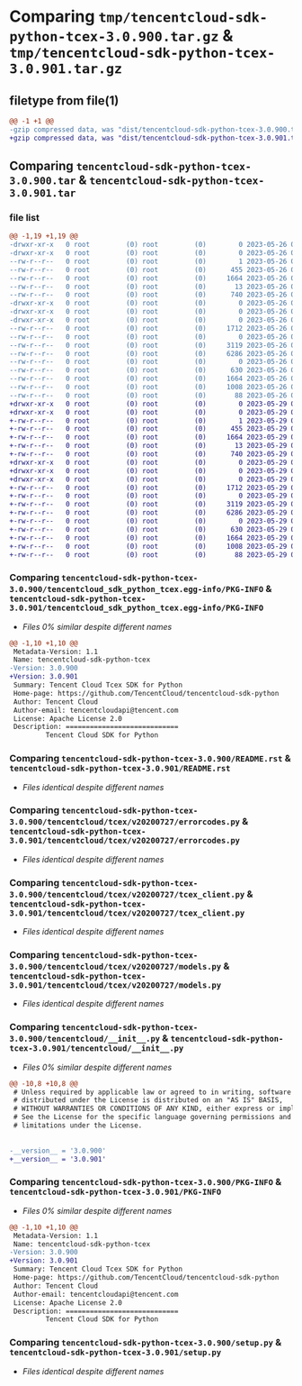 # Comparing `tmp/tencentcloud-sdk-python-tcex-3.0.900.tar.gz` & `tmp/tencentcloud-sdk-python-tcex-3.0.901.tar.gz`

## filetype from file(1)

```diff
@@ -1 +1 @@
-gzip compressed data, was "dist/tencentcloud-sdk-python-tcex-3.0.900.tar", last modified: Fri May 26 02:28:17 2023, max compression
+gzip compressed data, was "dist/tencentcloud-sdk-python-tcex-3.0.901.tar", last modified: Mon May 29 02:37:20 2023, max compression
```

## Comparing `tencentcloud-sdk-python-tcex-3.0.900.tar` & `tencentcloud-sdk-python-tcex-3.0.901.tar`

### file list

```diff
@@ -1,19 +1,19 @@
-drwxr-xr-x   0 root         (0) root         (0)        0 2023-05-26 02:28:17.000000 tencentcloud-sdk-python-tcex-3.0.900/
-drwxr-xr-x   0 root         (0) root         (0)        0 2023-05-26 02:28:17.000000 tencentcloud-sdk-python-tcex-3.0.900/tencentcloud_sdk_python_tcex.egg-info/
--rw-r--r--   0 root         (0) root         (0)        1 2023-05-26 02:28:17.000000 tencentcloud-sdk-python-tcex-3.0.900/tencentcloud_sdk_python_tcex.egg-info/dependency_links.txt
--rw-r--r--   0 root         (0) root         (0)      455 2023-05-26 02:28:17.000000 tencentcloud-sdk-python-tcex-3.0.900/tencentcloud_sdk_python_tcex.egg-info/SOURCES.txt
--rw-r--r--   0 root         (0) root         (0)     1664 2023-05-26 02:28:17.000000 tencentcloud-sdk-python-tcex-3.0.900/tencentcloud_sdk_python_tcex.egg-info/PKG-INFO
--rw-r--r--   0 root         (0) root         (0)       13 2023-05-26 02:28:17.000000 tencentcloud-sdk-python-tcex-3.0.900/tencentcloud_sdk_python_tcex.egg-info/top_level.txt
--rw-r--r--   0 root         (0) root         (0)      740 2023-05-26 02:28:16.000000 tencentcloud-sdk-python-tcex-3.0.900/README.rst
-drwxr-xr-x   0 root         (0) root         (0)        0 2023-05-26 02:28:17.000000 tencentcloud-sdk-python-tcex-3.0.900/tencentcloud/
-drwxr-xr-x   0 root         (0) root         (0)        0 2023-05-26 02:28:17.000000 tencentcloud-sdk-python-tcex-3.0.900/tencentcloud/tcex/
-drwxr-xr-x   0 root         (0) root         (0)        0 2023-05-26 02:28:17.000000 tencentcloud-sdk-python-tcex-3.0.900/tencentcloud/tcex/v20200727/
--rw-r--r--   0 root         (0) root         (0)     1712 2023-05-26 02:28:16.000000 tencentcloud-sdk-python-tcex-3.0.900/tencentcloud/tcex/v20200727/errorcodes.py
--rw-r--r--   0 root         (0) root         (0)        0 2023-05-26 02:28:16.000000 tencentcloud-sdk-python-tcex-3.0.900/tencentcloud/tcex/v20200727/__init__.py
--rw-r--r--   0 root         (0) root         (0)     3119 2023-05-26 02:28:16.000000 tencentcloud-sdk-python-tcex-3.0.900/tencentcloud/tcex/v20200727/tcex_client.py
--rw-r--r--   0 root         (0) root         (0)     6286 2023-05-26 02:28:16.000000 tencentcloud-sdk-python-tcex-3.0.900/tencentcloud/tcex/v20200727/models.py
--rw-r--r--   0 root         (0) root         (0)        0 2023-05-26 02:28:16.000000 tencentcloud-sdk-python-tcex-3.0.900/tencentcloud/tcex/__init__.py
--rw-r--r--   0 root         (0) root         (0)      630 2023-05-26 02:28:16.000000 tencentcloud-sdk-python-tcex-3.0.900/tencentcloud/__init__.py
--rw-r--r--   0 root         (0) root         (0)     1664 2023-05-26 02:28:17.000000 tencentcloud-sdk-python-tcex-3.0.900/PKG-INFO
--rw-r--r--   0 root         (0) root         (0)     1008 2023-05-26 02:28:16.000000 tencentcloud-sdk-python-tcex-3.0.900/setup.py
--rw-r--r--   0 root         (0) root         (0)       88 2023-05-26 02:28:17.000000 tencentcloud-sdk-python-tcex-3.0.900/setup.cfg
+drwxr-xr-x   0 root         (0) root         (0)        0 2023-05-29 02:37:20.000000 tencentcloud-sdk-python-tcex-3.0.901/
+drwxr-xr-x   0 root         (0) root         (0)        0 2023-05-29 02:37:20.000000 tencentcloud-sdk-python-tcex-3.0.901/tencentcloud_sdk_python_tcex.egg-info/
+-rw-r--r--   0 root         (0) root         (0)        1 2023-05-29 02:37:20.000000 tencentcloud-sdk-python-tcex-3.0.901/tencentcloud_sdk_python_tcex.egg-info/dependency_links.txt
+-rw-r--r--   0 root         (0) root         (0)      455 2023-05-29 02:37:20.000000 tencentcloud-sdk-python-tcex-3.0.901/tencentcloud_sdk_python_tcex.egg-info/SOURCES.txt
+-rw-r--r--   0 root         (0) root         (0)     1664 2023-05-29 02:37:20.000000 tencentcloud-sdk-python-tcex-3.0.901/tencentcloud_sdk_python_tcex.egg-info/PKG-INFO
+-rw-r--r--   0 root         (0) root         (0)       13 2023-05-29 02:37:20.000000 tencentcloud-sdk-python-tcex-3.0.901/tencentcloud_sdk_python_tcex.egg-info/top_level.txt
+-rw-r--r--   0 root         (0) root         (0)      740 2023-05-29 02:37:19.000000 tencentcloud-sdk-python-tcex-3.0.901/README.rst
+drwxr-xr-x   0 root         (0) root         (0)        0 2023-05-29 02:37:20.000000 tencentcloud-sdk-python-tcex-3.0.901/tencentcloud/
+drwxr-xr-x   0 root         (0) root         (0)        0 2023-05-29 02:37:20.000000 tencentcloud-sdk-python-tcex-3.0.901/tencentcloud/tcex/
+drwxr-xr-x   0 root         (0) root         (0)        0 2023-05-29 02:37:20.000000 tencentcloud-sdk-python-tcex-3.0.901/tencentcloud/tcex/v20200727/
+-rw-r--r--   0 root         (0) root         (0)     1712 2023-05-29 02:37:19.000000 tencentcloud-sdk-python-tcex-3.0.901/tencentcloud/tcex/v20200727/errorcodes.py
+-rw-r--r--   0 root         (0) root         (0)        0 2023-05-29 02:37:19.000000 tencentcloud-sdk-python-tcex-3.0.901/tencentcloud/tcex/v20200727/__init__.py
+-rw-r--r--   0 root         (0) root         (0)     3119 2023-05-29 02:37:19.000000 tencentcloud-sdk-python-tcex-3.0.901/tencentcloud/tcex/v20200727/tcex_client.py
+-rw-r--r--   0 root         (0) root         (0)     6286 2023-05-29 02:37:19.000000 tencentcloud-sdk-python-tcex-3.0.901/tencentcloud/tcex/v20200727/models.py
+-rw-r--r--   0 root         (0) root         (0)        0 2023-05-29 02:37:19.000000 tencentcloud-sdk-python-tcex-3.0.901/tencentcloud/tcex/__init__.py
+-rw-r--r--   0 root         (0) root         (0)      630 2023-05-29 02:37:19.000000 tencentcloud-sdk-python-tcex-3.0.901/tencentcloud/__init__.py
+-rw-r--r--   0 root         (0) root         (0)     1664 2023-05-29 02:37:20.000000 tencentcloud-sdk-python-tcex-3.0.901/PKG-INFO
+-rw-r--r--   0 root         (0) root         (0)     1008 2023-05-29 02:37:19.000000 tencentcloud-sdk-python-tcex-3.0.901/setup.py
+-rw-r--r--   0 root         (0) root         (0)       88 2023-05-29 02:37:20.000000 tencentcloud-sdk-python-tcex-3.0.901/setup.cfg
```

### Comparing `tencentcloud-sdk-python-tcex-3.0.900/tencentcloud_sdk_python_tcex.egg-info/PKG-INFO` & `tencentcloud-sdk-python-tcex-3.0.901/tencentcloud_sdk_python_tcex.egg-info/PKG-INFO`

 * *Files 0% similar despite different names*

```diff
@@ -1,10 +1,10 @@
 Metadata-Version: 1.1
 Name: tencentcloud-sdk-python-tcex
-Version: 3.0.900
+Version: 3.0.901
 Summary: Tencent Cloud Tcex SDK for Python
 Home-page: https://github.com/TencentCloud/tencentcloud-sdk-python
 Author: Tencent Cloud
 Author-email: tencentcloudapi@tencent.com
 License: Apache License 2.0
 Description: ============================
         Tencent Cloud SDK for Python
```

### Comparing `tencentcloud-sdk-python-tcex-3.0.900/README.rst` & `tencentcloud-sdk-python-tcex-3.0.901/README.rst`

 * *Files identical despite different names*

### Comparing `tencentcloud-sdk-python-tcex-3.0.900/tencentcloud/tcex/v20200727/errorcodes.py` & `tencentcloud-sdk-python-tcex-3.0.901/tencentcloud/tcex/v20200727/errorcodes.py`

 * *Files identical despite different names*

### Comparing `tencentcloud-sdk-python-tcex-3.0.900/tencentcloud/tcex/v20200727/tcex_client.py` & `tencentcloud-sdk-python-tcex-3.0.901/tencentcloud/tcex/v20200727/tcex_client.py`

 * *Files identical despite different names*

### Comparing `tencentcloud-sdk-python-tcex-3.0.900/tencentcloud/tcex/v20200727/models.py` & `tencentcloud-sdk-python-tcex-3.0.901/tencentcloud/tcex/v20200727/models.py`

 * *Files identical despite different names*

### Comparing `tencentcloud-sdk-python-tcex-3.0.900/tencentcloud/__init__.py` & `tencentcloud-sdk-python-tcex-3.0.901/tencentcloud/__init__.py`

 * *Files 0% similar despite different names*

```diff
@@ -10,8 +10,8 @@
 # Unless required by applicable law or agreed to in writing, software
 # distributed under the License is distributed on an "AS IS" BASIS,
 # WITHOUT WARRANTIES OR CONDITIONS OF ANY KIND, either express or implied.
 # See the License for the specific language governing permissions and
 # limitations under the License.
 
 
-__version__ = '3.0.900'
+__version__ = '3.0.901'
```

### Comparing `tencentcloud-sdk-python-tcex-3.0.900/PKG-INFO` & `tencentcloud-sdk-python-tcex-3.0.901/PKG-INFO`

 * *Files 0% similar despite different names*

```diff
@@ -1,10 +1,10 @@
 Metadata-Version: 1.1
 Name: tencentcloud-sdk-python-tcex
-Version: 3.0.900
+Version: 3.0.901
 Summary: Tencent Cloud Tcex SDK for Python
 Home-page: https://github.com/TencentCloud/tencentcloud-sdk-python
 Author: Tencent Cloud
 Author-email: tencentcloudapi@tencent.com
 License: Apache License 2.0
 Description: ============================
         Tencent Cloud SDK for Python
```

### Comparing `tencentcloud-sdk-python-tcex-3.0.900/setup.py` & `tencentcloud-sdk-python-tcex-3.0.901/setup.py`

 * *Files identical despite different names*

